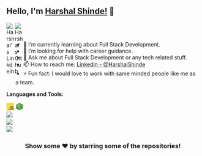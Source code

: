 ## Hello, I'm [Harshal Shinde!](https://github.com/Harshal-7) 👋

<a href="https://www.linkedin.com/in/harshal-shinde-77a862210/">
  <img align="left" alt="Harshal's Linkdein" width="22px" src="https://i.ibb.co/6gsScPG/linkedin.png" />
</a>
<a href="https://github.com/Harshal-7">
  <img align="left" alt="Harshal's Github" width="22px" src="https://i.ibb.co/Xtd1H9j/github.png" />
</a>
<br/>
<br/>



- 🌱 I’m currently learning about Full Stack Development.
- 🤔 I’m looking for help with career guidance.
- 💬 Ask me about Full Stack Development or any tech related stuff.
- 📫 How to reach me: [Linkedin - @HarshalShinde](https://www.linkedin.com/in/harshal-shinde-77a862210/)
- ⚡ Fun fact: I would love to work with same minded people like me as a team.



**Languages and Tools:**  

<code><img height="20" src="https://raw.githubusercontent.com/github/explore/80688e429a7d4ef2fca1e82350fe8e3517d3494d/topics/javascript/javascript.png"></code>
<code><img height="20" src="https://raw.githubusercontent.com/github/explore/80688e429a7d4ef2fca1e82350fe8e3517d3494d/topics/nodejs/nodejs.png"></code>    
<code><img height="20" src="https://i.ibb.co/bbDpfdT/html-5.png"></code>    
<code><img height="20" src="https://i.ibb.co/JQbJRMF/css-3.png"></code>    
<code><img height="20" src="https://i.ibb.co/VN1pCQ9/java.png"></code>    

<div align="center">

### Show some ❤️ by starring some of the repositories!

</div>
